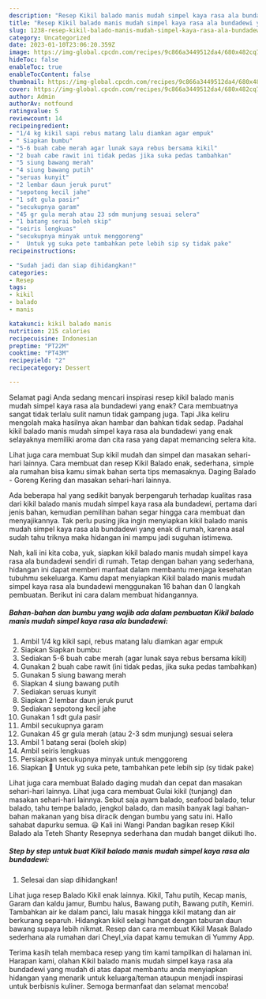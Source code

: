 ```yaml
---
description: "Resep Kikil balado manis mudah simpel kaya rasa ala bundadewi yang Bisa Manjain Lidah"
title: "Resep Kikil balado manis mudah simpel kaya rasa ala bundadewi yang Bisa Manjain Lidah"
slug: 1238-resep-kikil-balado-manis-mudah-simpel-kaya-rasa-ala-bundadewi-yang-bisa-manjain-lidah
category: Uncategorized
date: 2023-01-10T23:06:20.359Z
image: https://img-global.cpcdn.com/recipes/9c866a3449512da4/680x482cq70/kikil-balado-manis-mudah-simpel-kaya-rasa-ala-bundadewi-foto-resep-utama.jpg
hideToc: false
enableToc: true
enableTocContent: false
thumbnail: https://img-global.cpcdn.com/recipes/9c866a3449512da4/680x482cq70/kikil-balado-manis-mudah-simpel-kaya-rasa-ala-bundadewi-foto-resep-utama.jpg
cover: https://img-global.cpcdn.com/recipes/9c866a3449512da4/680x482cq70/kikil-balado-manis-mudah-simpel-kaya-rasa-ala-bundadewi-foto-resep-utama.jpg
author: Admin
authorAv: notfound
ratingvalue: 5
reviewcount: 14
recipeingredient:
- "1/4 kg kikil sapi rebus matang lalu diamkan agar empuk"
- " Siapkan bumbu"
- "5-6 buah cabe merah agar lunak saya rebus bersama kikil"
- "2 buah cabe rawit ini tidak pedas jika suka pedas tambahkan"
- "5 siung bawang merah"
- "4 siung bawang putih"
- "seruas kunyit"
- "2 lembar daun jeruk purut"
- "sepotong kecil jahe"
- "1 sdt gula pasir"
- "secukupnya garam"
- "45 gr gula merah atau 23 sdm munjung sesuai selera"
- "1 batang serai boleh skip"
- "seiris lengkuas"
- "secukupnya minyak untuk menggoreng"
- "  Untuk yg suka pete tambahkan pete lebih sip sy tidak pake"
recipeinstructions:

- "Sudah jadi dan siap dihidangkan!"
categories:
- Resep
tags:
- kikil
- balado
- manis

katakunci: kikil balado manis 
nutrition: 215 calories
recipecuisine: Indonesian
preptime: "PT22M"
cooktime: "PT43M"
recipeyield: "2"
recipecategory: Dessert

---
```



Selamat pagi Anda sedang mencari inspirasi resep kikil balado manis mudah simpel kaya rasa ala bundadewi yang enak? Cara membuatnya sangat tidak terlalu sulit namun tidak gampang juga. Tapi Jika keliru mengolah maka hasilnya akan hambar dan bahkan tidak sedap. Padahal kikil balado manis mudah simpel kaya rasa ala bundadewi yang enak selayaknya memiliki aroma dan cita rasa yang dapat memancing selera kita.


Lihat juga cara membuat Sup kikil mudah dan simpel dan masakan sehari-hari lainnya. Cara membuat dan resep Kikil Balado enak, sederhana, simple ala rumahan bisa kamu simak bahan serta tips memasaknya. Daging Balado - Goreng Kering dan masakan sehari-hari lainnya.

Ada beberapa hal yang sedikit banyak berpengaruh terhadap kualitas rasa dari kikil balado manis mudah simpel kaya rasa ala bundadewi, pertama dari jenis bahan, kemudian pemilihan bahan segar hingga cara membuat dan menyajikannya. Tak perlu pusing jika ingin menyiapkan kikil balado manis mudah simpel kaya rasa ala bundadewi yang enak di rumah, karena asal sudah tahu triknya maka hidangan ini mampu jadi suguhan istimewa.


Nah, kali ini kita coba, yuk, siapkan kikil balado manis mudah simpel kaya rasa ala bundadewi sendiri di rumah. Tetap dengan bahan yang sederhana, hidangan ini dapat memberi manfaat dalam membantu menjaga kesehatan tubuhmu sekeluarga. Kamu dapat menyiapkan Kikil balado manis mudah simpel kaya rasa ala bundadewi menggunakan 16 bahan dan 0 langkah pembuatan. Berikut ini cara dalam membuat hidangannya.

<!--inarticleads1-->

##### Bahan-bahan dan bumbu yang wajib ada dalam pembuatan Kikil balado manis mudah simpel kaya rasa ala bundadewi:

1. Ambil 1/4 kg kikil sapi, rebus matang lalu diamkan agar empuk
1. Siapkan  Siapkan bumbu:
1. Sediakan 5-6 buah cabe merah (agar lunak saya rebus bersama kikil)
1. Gunakan 2 buah cabe rawit (ini tidak pedas, jika suka pedas tambahkan)
1. Gunakan 5 siung bawang merah
1. Siapkan 4 siung bawang putih
1. Sediakan seruas kunyit
1. Siapkan 2 lembar daun jeruk purut
1. Sediakan sepotong kecil jahe
1. Gunakan 1 sdt gula pasir
1. Ambil secukupnya garam
1. Gunakan 45 gr gula merah (atau 2-3 sdm munjung) sesuai selera
1. Ambil 1 batang serai (boleh skip)
1. Ambil seiris lengkuas
1. Persiapkan secukupnya minyak untuk menggoreng
1. Siapkan  📝 Untuk yg suka pete, tambahkan pete lebih sip (sy tidak pake)


Lihat juga cara membuat Balado daging mudah dan cepat dan masakan sehari-hari lainnya. Lihat juga cara membuat Gulai kikil (tunjang) dan masakan sehari-hari lainnya. Sebut saja ayam balado, seafood balado, telur balado, tahu tempe balado, jengkol balado, dan masih banyak lagi bahan-bahan makanan yang bisa diracik dengan bumbu yang satu ini. Hallo sahabat dapurku semua. 😃 Kali ini Wangi Pandan bagikan resep Kikil Balado ala Teteh Shanty Resepnya sederhana dan mudah banget diikuti lho. 

<!--inarticleads2-->

##### Step by step untuk buat Kikil balado manis mudah simpel kaya rasa ala bundadewi:


1. Selesai dan siap dihidangkan!

Lihat juga resep Balado Kikil enak lainnya. Kikil, Tahu putih, Kecap manis, Garam dan kaldu jamur, Bumbu halus, Bawang putih, Bawang putih, Kemiri. Tambahkan air ke dalam panci, lalu masak hingga kikil matang dan air berkurang separuh. Hidangkan kikil selagi hangat dengan taburan daun bawang supaya lebih nikmat. Resep dan cara membuat Kikil Masak Balado sederhana ala rumahan dari Cheyl_via dapat kamu temukan di Yummy App. 

Terima kasih telah membaca resep yang tim kami tampilkan di halaman ini. Harapan kami, olahan Kikil balado manis mudah simpel kaya rasa ala bundadewi yang mudah di atas dapat membantu anda menyiapkan hidangan yang menarik untuk keluarga/teman ataupun menjadi inspirasi untuk berbisnis kuliner. Semoga bermanfaat dan selamat mencoba!
